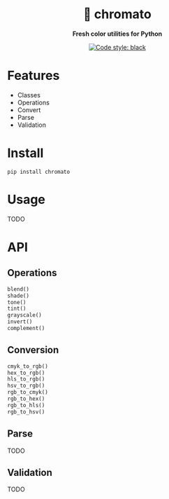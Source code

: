 <div align="center">
    <h1>🍅 chromato</h1>
    <p>
        <b>Fresh color utilities for Python</b>
    </p>

<!--![test](https://github.com/vikpe/chromato/workflows/test/badge.svg?branch=master) [![codecov](https://codecov.io/gh/vikpe/chromato/branch/master/graph/badge.svg)](https://codecov.io/gh/vikpe/chromato)-->
[![Code style: black](https://img.shields.io/badge/code%20style-black-000000.svg)](https://github.com/psf/black)

</div>

# Features

* Classes
* Operations
* Convert
* Parse
* Validation

# Install

```shell
pip install chromato
```

# Usage

TODO

# API

## Operations

```python
blend()
shade()
tone()
tint()
grayscale()
invert()
complement()
```

## Conversion

```python
cmyk_to_rgb()
hex_to_rgb()
hls_to_rgb()
hsv_to_rgb()
rgb_to_cmyk()
rgb_to_hex()
rgb_to_hls()
rgb_to_hsv()
```

## Parse

TODO

## Validation

TODO
